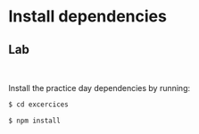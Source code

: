 <!-- .slide: class="exercice" -->

# Install dependencies

## Lab

<br>

Install the practice day dependencies by running:

```bash
$ cd excercices
```

```bash
$ npm install
```
